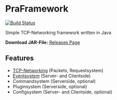 # PraFramework
[![Build Status](https://travis-ci.org/Zortax/PraFramework.svg?branch=master)](https://travis-ci.org/Zortax/PraFramework)

Simple TCP-Networking framework written in Java

**Download JAR-File:** [Releases Page](https://github.com/Zortax/PraFramework/releases "Releases")

## Features
* [TCP-Networking](https://github.com/Zortax/PraFramework/wiki/Networking "Tutorial") (Packets, Requestsystem)
* [Eventsystem](https://github.com/Zortax/PraFramework/wiki/Eventsystem "Tutorial") (Server- and Clientside)
* Commandsystem (Serverside, optional)
* Pluginsystem (Serverside, optional)
* Configsystem (Server- and Clientside, optional)
